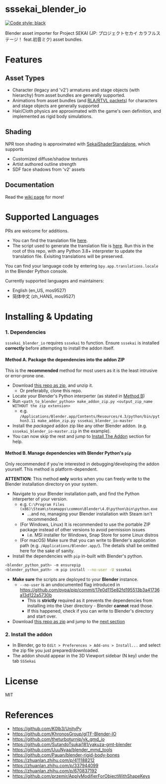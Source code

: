 # sssekai_blender_io
[![Code style: black](https://img.shields.io/badge/code%20style-black-000000.svg)](https://github.com/psf/black)

Blender asset importer for Project SEKAI (JP: プロジェクトセカイ カラフルステージ！ feat.初音ミク) asset bundles.

# Features
## Asset Types
- Character (legacy and 'v2') armatures and stage objects (with hierarchy) from asset bundles are generally supported.
- Animations from asset bundles (and [RLA/RTVL packets](https://github.com/mos9527/sssekai/wiki#streaming-live-rla-segments)) for characters and stage objects are generally supported
- Hair/Cloth physics are approximated with the game's own definition, and implemented as rigid body simulations.
## Shading
NPR toon shading is approximated with [SekaiShaderStandalone](https://github.com/mos9527/sssekai_blender_io/blob/master/assets/SekaiShaderStandalone.blend), which supports
- Customized diffuse/shadow textures
- Artist authored outline strength
- SDF face shadows from 'v2' assets
## Documentation
Read the [wiki page](https://github.com/mos9527/sssekai_blender_io/wiki) for more!

# Supported Languages
PRs are welcome for additions. 
- You can find the translation file [here](https://github.com/mos9527/sssekai_blender_io/tree/master/translations.py).
- The script used to generate the translation file is [here](https://github.com/mos9527/sssekai_blender_io/tree/master/translations_codegen.py). Run this in the root of this repo, with any Python 3.8+ interpreter to update the translation file. Exisiting translations will be preserved.

You can find your language code by entering `bpy.app.translations.locale` in the Blender Python console.

Currently supported languages and maintainers:
- English (en_US, mos9527)
- 简体中文 (zh_HANS, mos9527)

# Installing & Updating
### 1. Dependencies
`sssekai_blender_io` requires `sssekai` to function. Ensure `sssekai` is installed **correctly** before attempting to install the addon itself.
#### Method A. Package the dependencies into the addon ZIP
This is the **recommended** method for most users as it is the least intrusive or error-prone one.
- Download [this repo as zip](https://codeload.github.com/mos9527/sssekai_blender_io/zip/refs/heads/master), and unzip it.
  - Or preferablly, clone this repo.
- Locate your Blender's Python interperter (as stated in [Method B](#method-b-manage-dependencies-with-blender-pythons-pip))
- Run `<path_to_blender_python> make_addon_zip.py <output_zip_name WITHOUT the zip extension>`
  - e.g. `/Applications/Blender.app/Contents/Resources/4.3/python/bin/python3.11 make_addon_zip.py sssekai_blender_io-master`
- Install the *packaged* addon zip like any other Blender addon. (e.g. `sssekai_blender_io-master.zip` in the example).
- You can now skip the rest and jump to [Install The Addon](#2-install-the-addon) section for help.

#### Method B. Manage dependencies with Blender Python's `pip`
Only recommended if you're interested in debugging/developing the addon yourself. This method is platform-dependent.

**ATTENTION**: This method **only** works when you can freely write to the Blender installation directory on your system.
  - Navigate to your Blender installation path, and find the Python interperter of your version. 
    - e.g. `C:\Program Files (x86)\Steam\steamapps\common\Blender\4.0\python\bin\python.exe`
      - ...and no, managing your Blender installation with Steam isn't recommended.
    - (For Windows, Linux) It is recommended to use the portable ZIP package instead of other versions to avoid permission issues
      - i.e. MSI installer for Windows, Snap Store for some Linux distros
    - (For macOS) Make sure that you can write to Blender's application path (e.g. `/Applications/Blender.app/`). The details shall be omitted here for the sake of sanity. <sigh>
  - Install the dependencies with `pip` in-built with Blender's python.
  ```bash
  <blender_python_path> -m ensurepip
  <blender_python_path> -m pip install --no-user -U sssekai 
  ```
  - **Make sure** the scripts are deployed to your **Blender** instance.
    - `--no-user` is an undocumented flag introduced in https://github.com/pypa/pip/commit/17e0d115e82fd195513b3a41736a13d122a5730b
      - This is **strictly** required as it prevents the dependencies from installing into the User directory - Blender **cannot** read those. 
      - If this happened, check if you can write to Blender's directory and start over.
  - Download [this repo as zip](https://codeload.github.com/mos9527/sssekai_blender_io/zip/refs/heads/master) and jump to the [next section](#2-install-the-addon)

### 2. Install the addon
- In Blender, go to `Edit > Preferences > Add-ons > Install...` and select the zip file you just prepared/downloaded.
- The addon should appear in the 3D Viewport sidebar (N key) under the tab `SSSekai`


# License
MIT

# References
- https://github.com/K0lb3/UnityPy
- https://github.com/KhronosGroup/glTF-Blender-IO
- https://github.com/theturboturnip/yk_gmd_io
- https://github.com/SutandoTsukai181/yakuza-gmt-blender
- https://github.com/UuuNyaa/blender_mmd_tools
- https://github.com/Pauan/blender-rigid-body-bones
- https://zhuanlan.zhihu.com/p/411188212
- https://zhuanlan.zhihu.com/p/337944099
- https://zhuanlan.zhihu.com/p/670837192
- https://github.com/przemir/ApplyModifierForObjectWithShapeKeys
